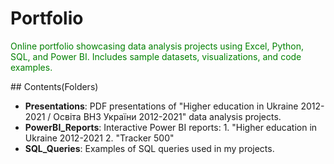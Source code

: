 # Portfolio
<p style="color: green;">Online portfolio showcasing data analysis projects using Excel, Python, SQL, and Power BI. Includes sample datasets, visualizations, and code examples.</p>
## Contents(Folders)

- **Presentations**: PDF presentations of  "Higher education in Ukraine 2012-2021 / Освіта ВНЗ України 2012-2021" data analysis projects.
- **PowerBI_Reports**: Interactive Power BI reports:
          1. "Higher education in Ukraine 2012-2021
          2. "Tracker 500"
- **SQL_Queries**: Examples of SQL queries used in my projects.

